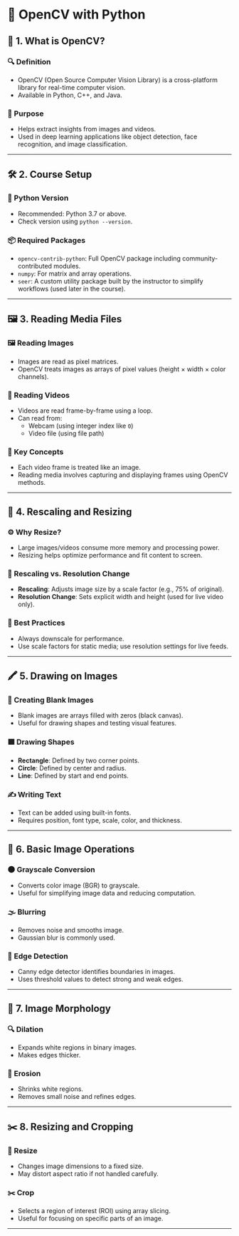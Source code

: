 
# 🧠 OpenCV with Python

## 🧭 1. What is OpenCV?

### 🔍 Definition
- OpenCV (Open Source Computer Vision Library) is a cross-platform library for real-time computer vision.
- Available in Python, C++, and Java.

### 🧠 Purpose
- Helps extract insights from images and videos.
- Used in deep learning applications like object detection, face recognition, and image classification.

---

## 🛠️ 2. Course Setup

### 🐍 Python Version
- Recommended: Python 3.7 or above.
- Check version using `python --version`.

### 📦 Required Packages
- `opencv-contrib-python`: Full OpenCV package including community-contributed modules.
- `numpy`: For matrix and array operations.
- `seer`: A custom utility package built by the instructor to simplify workflows (used later in the course).

---

## 🖼️ 3. Reading Media Files

### 🖼️ Reading Images
- Images are read as pixel matrices.
- OpenCV treats images as arrays of pixel values (height × width × color channels).

### 🎥 Reading Videos
- Videos are read frame-by-frame using a loop.
- Can read from:
  - Webcam (using integer index like `0`)
  - Video file (using file path)

### 🧠 Key Concepts
- Each video frame is treated like an image.
- Reading media involves capturing and displaying frames using OpenCV methods.

---

## 📏 4. Rescaling and Resizing

### ⚙️ Why Resize?
- Large images/videos consume more memory and processing power.
- Resizing helps optimize performance and fit content to screen.

### 📐 Rescaling vs. Resolution Change
- **Rescaling**: Adjusts image size by a scale factor (e.g., 75% of original).
- **Resolution Change**: Sets explicit width and height (used for live video only).

### 🧠 Best Practices
- Always downscale for performance.
- Use scale factors for static media; use resolution settings for live feeds.

---

## 🖍️ 5. Drawing on Images

### 🧱 Creating Blank Images
- Blank images are arrays filled with zeros (black canvas).
- Useful for drawing shapes and testing visual features.

### 🟩 Drawing Shapes
- **Rectangle**: Defined by two corner points.
- **Circle**: Defined by center and radius.
- **Line**: Defined by start and end points.

### ✍️ Writing Text
- Text can be added using built-in fonts.
- Requires position, font type, scale, color, and thickness.

---

## 🧰 6. Basic Image Operations

### 🌑 Grayscale Conversion
- Converts color image (BGR) to grayscale.
- Useful for simplifying image data and reducing computation.

### 🌫️ Blurring
- Removes noise and smooths image.
- Gaussian blur is commonly used.

### 🧱 Edge Detection
- Canny edge detector identifies boundaries in images.
- Uses threshold values to detect strong and weak edges.

---

## 🧪 7. Image Morphology

### 🔍 Dilation
- Expands white regions in binary images.
- Makes edges thicker.

### 🧼 Erosion
- Shrinks white regions.
- Removes small noise and refines edges.

---

## ✂️ 8. Resizing and Cropping

### 📐 Resize
- Changes image dimensions to a fixed size.
- May distort aspect ratio if not handled carefully.

### ✂️ Crop
- Selects a region of interest (ROI) using array slicing.
- Useful for focusing on specific parts of an image.

---
